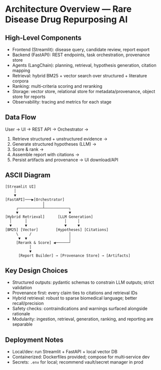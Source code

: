 # Architecture Overview — Rare Disease Drug Repurposing AI

## High-Level Components

- Frontend (Streamlit): disease query, candidate review, report export
- Backend (FastAPI): REST endpoints, task orchestration, provenance store
- Agents (LangChain): planning, retrieval, hypothesis generation, citation mapping
- Retrieval: hybrid BM25 + vector search over structured + literature corpora
- Ranking: multi‑criteria scoring and reranking
- Storage: vector store, relational store for metadata/provenance, object store for reports
- Observability: tracing and metrics for each stage

## Data Flow

User → UI → REST API → Orchestrator →
  1) Retrieve structured + unstructured evidence →
  2) Generate structured hypotheses (LLM) →
  3) Score & rank →
  4) Assemble report with citations →
  5) Persist artifacts and provenance → UI download/API

## ASCII Diagram

```
[Streamlit UI]
    │
    ▼
[FastAPI]───▶[Orchestrator]
                 │
     ┌───────────┴───────────┐
     ▼                       ▼
[Hybrid Retrieval]      [LLM Generation]
  │      │                 │     │
  ▼      ▼                 ▼     ▼
[BM25] [Vector]        [Hypotheses] [Citations]
     \     /                 │
      ▼  ▼                   │
     [Rerank & Score] ◀──────┘
           │
           ▼
      [Report Builder] → [Provenance Store] → [Artifacts]
```

## Key Design Choices

- Structured outputs: pydantic schemas to constrain LLM outputs; strict validation
- Provenance first: every claim ties to citations and retrieval IDs
- Hybrid retrieval: robust to sparse biomedical language; better recall/precision
- Safety checks: contraindications and warnings surfaced alongside rationale
- Modularity: ingestion, retrieval, generation, ranking, and reporting are separable

## Deployment Notes

- Local/dev: run Streamlit + FastAPI + local vector DB
- Containerized: Dockerfiles provided; compose for multi‑service dev
- Secrets: `.env` for local; recommend vault/secret manager in prod

